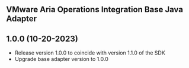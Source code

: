 VMware Aria Operations Integration Base Java Adapter
----------------------------------------------

## 1.0.0 (10-20-2023)
* Release version 1.0.0 to coincide with version 1.1.0 of the SDK
* Upgrade base adapter version to 1.0.0 
